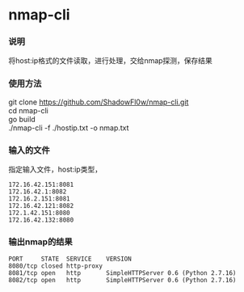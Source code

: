 # nmap-cli
### 说明
将host:ip格式的文件读取，进行处理，交给nmap探测，保存结果
### 使用方法
git clone https://github.com/ShadowFl0w/nmap-cli.git<br>
cd nmap-cli<br>
go build<br>
./nmap-cli -f ./hostip.txt -o nmap.txt

### 输入的文件
指定输入文件，host:ip类型，
```
172.16.42.151:8081
172.16.42.1:8082
172.16.2.151:8081
172.16.42.121:8082
172.1.42.151:8080
172.16.42.132:8080
```

### 输出nmap的结果
```
PORT     STATE  SERVICE    VERSION
8080/tcp closed http-proxy
8081/tcp open   http       SimpleHTTPServer 0.6 (Python 2.7.16)
8082/tcp open   http       SimpleHTTPServer 0.6 (Python 2.7.16)
```
